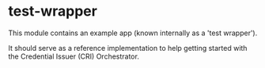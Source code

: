 # test-wrapper

This module contains an example app (known internally as a 'test wrapper').

It should serve as a reference implementation to help getting started with the Credential Issuer (CRI) Orchestrator.
